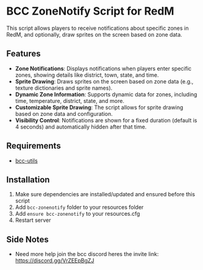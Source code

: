 # BCC ZoneNotify Script for RedM

This script allows players to receive notifications about specific zones in RedM, and optionally, draw sprites on the screen based on zone data.

## Features

- **Zone Notifications**: Displays notifications when players enter specific zones, showing details like district, town, state, and time.
- **Sprite Drawing**: Draws sprites on the screen based on zone data (e.g., texture dictionaries and sprite names).
- **Dynamic Zone Information**: Supports dynamic data for zones, including time, temperature, district, state, and more.
- **Customizable Sprite Drawing**: The script allows for sprite drawing based on zone data and configuration.
- **Visibility Control**: Notifications are shown for a fixed duration (default is 4 seconds) and automatically hidden after that time.

## Requirements
- [bcc-utils](https://github.com/BryceCanyonCounty/bcc-utils)


## Installation
1. Make sure dependencies are installed/updated and ensured before this script
2. Add `bcc-zonenotify` folder to your resources folder
3. Add `ensure bcc-zonenotify` to your resources.cfg
4. Restart server

## Side Notes
- Need more help join the bcc discord heres the invite link: https://discord.gg/VrZEEpBgZJ